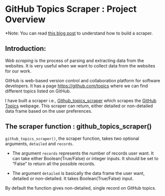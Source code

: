 # GitHub Topics Scraper : Project Overview

*Note: You can read [this blog post](https://medium.com/@abhishekdundagi06/building-web-scraper-using-python-scraping-github-topics-in-one-go-b553a0bf58d) to understand how to build a scraper.

## Introduction:

*Web scraping* is the process of parsing and extracting data from the websites. It is very useful when we want to collect data from the websites for our work. 

GitHub is web-based version control and collaboration platform for software developers. It has a page https://github.com/topics where we can find different topics listed on GitHub.

I have built a scraper i.e., [Github_topics_scraper](https://github.com/Abhishek-2505/Github_topics_scraper/blob/main/github_topics_scraper.py) which scrapes the [GitHub Topics](https://github.com/topics) webpage. This scraper can return, either detailed or non-detailed data frame based on the user preferences. 

## The scraper function : github_topics_scraper() 

<code>github_topics_scraper()</code>, the scraper function, takes two optional arguments, <code>detailed</code> and <code>records</code>.

* The argument <code>records</code> represents the number of records user want. It can take either Boolean(True/False) or integer inputs. It should be set to “False” to return all the possible records.

* The argument <code>detailed</code> is basically the data frame the user want, detailed or non-detailed. It takes Boolean(True/False) input. 

By default the function gives non-detailed, single record on GitHub topics.

